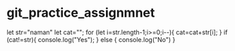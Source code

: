 # git_practice_assignmnet
let str="naman"
let cat="";
    for (let i=str.length-1;i>=0;i--){
        cat=cat+str[i];
    }
    if (cat!=str){
        console.log("Yes");
    }
    else {
        console.log("No")
    }